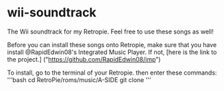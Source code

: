 # wii-soundtrack
The Wii soundtrack for my Retropie. Feel free to use these songs as well!


Before you can install these songs onto Retropie, make sure that you have install @RapidEdwin08's Integrated Music Player. If not, [here is the link to the project.] ("https://github.com/RapidEdwin08/imp")

To install, go to the terminal of your Retropie. then enter these commands:
'''bash
cd RetroPie/roms/music/A-SIDE
git clone 
'''
